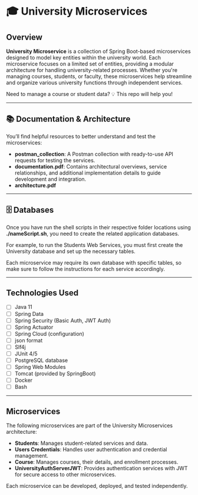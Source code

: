# 🎓 University Microservices 
## Overview

**University Microservice** is a collection of Spring Boot-based microservices designed to model key entities within the university world. Each microservice focuses on a limited set of entities, providing a modular architecture for handling university-related processes.
Whether you're managing courses, students, or faculty, these microservices help streamline and organize various university functions through independent services.

Need to manage a course or student data? 💡 This repo will help you!

---

## 📚 Documentation & Architecture

You’ll find helpful resources to better understand and test the microservices:
- **postman_collection**: A Postman collection with ready-to-use API requests for testing the services.
- **documentation.pdf**: Contains architectural overviews, service relationships, and additional implementation details to guide development and integration.
- **architecture.pdf**

---

## 🗄️ Databases
Once you have run the shell scripts in their respective folder locations using **./nameScript.sh**, you need to create the related application databases.

For example, to run the Students Web Services, you must first create the University database and set up the necessary tables.

Each microservice may require its own database with specific tables, so make sure to follow the instructions for each service accordingly.

---
## Technologies Used

- [ ] Java 11
- [ ] Spring Data
- [ ] Spring Security (Basic Auth, JWT Auth)
- [ ] Spring Actuator
- [ ] Spring Cloud (configuration)
- [ ] json format
- [ ] Slf4j
- [ ] JUnit 4/5
- [ ] PostgreSQL database
- [ ] Spring Web Modules
- [ ] Tomcat (provided by SpringBoot)
- [ ] Docker 
- [ ] Bash 

---
## Microservices

The following microservices are part of the University Microservices architecture:

 - **Students**: Manages student-related services and data.
 - **Users Credentials**: Handles user authentication and credential management.
 - **Course**: Manages courses, their details, and enrollment processes.
 - **UniversityAuthServerJWT**: Provides authentication services with JWT for secure access to other microservices.

Each microservice can be developed, deployed, and tested independently.




